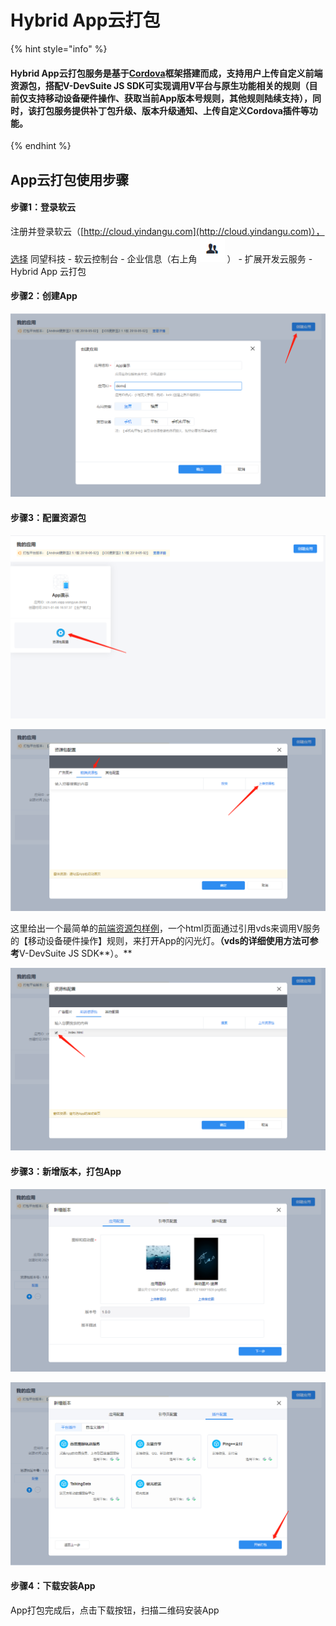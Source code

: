 # Hybrid App云打包

{% hint style="info" %}
#### Hybrid App云打包服务是基于[Cordova](http://cordova.apache.org/)框架搭建而成，支持用户上传自定义前端资源包，搭配V-DevSuite JS SDK可实现调用V平台与原生功能相关的规则（目前仅支持移动设备硬件操作、获取当前App版本号规则，其他规则陆续支持），同时，该打包服务提供补丁包升级、版本升级通知、上传自定义Cordova插件等功能。
{% endhint %}

## App云打包使用步骤

#### 步骤1：登录软云

注册并登录软云（[http://cloud.yindangu.com](http://cloud.yindangu.com)），选择 同望科技 - 软云控制台 - 企业信息（右上角 ![](../.gitbook/assets/qi-ye-wei-xin-jie-tu-16104415284156.png)   ） -  扩展开发云服务 - Hybrid App 云打包

#### 步骤2：创建App

![&#x521B;&#x5EFA;App](../.gitbook/assets/qi-ye-wei-xin-jie-tu-16100962125228.png)

#### 步骤3：配置资源包

![&#x914D;&#x7F6E;&#x8D44;&#x6E90;&#x5305;](../.gitbook/assets/qi-ye-wei-xin-jie-tu-1610096299325.png)

![&#x4E0A;&#x4F20;&#x524D;&#x7AEF;&#x8D44;&#x6E90;&#x5305;](../.gitbook/assets/qi-ye-wei-xin-jie-tu-16100963712886.png)

这里给出一个最简单的[前端资源包样例](https://qiniu.yindangu.net/vds/demo/demo.zip)，一个html页面通过引用vds来调用V服务的【移动设备硬件操作】规则，来打开App的闪光灯。**（vds的详细使用方法可参考**V-DevSuite JS SDK**）。**

![&#x4E0A;&#x4F20;&#x524D;&#x7AEF;&#x8D44;&#x6E90;&#x5305;&#x540E;&#xFF0C;&#x52FE;&#x9009;App&#x7684;&#x521D;&#x59CB;&#x8BBF;&#x95EE;&#x9875;&#x9762;](../.gitbook/assets/qi-ye-wei-xin-jie-tu-16100975536863.png)

#### 步骤3：新增版本，打包App

![&#x4E0A;&#x4F20;&#x56FE;&#x6807;&#x3001;&#x542F;&#x52A8;&#x56FE;&#x7247;](../.gitbook/assets/qi-ye-wei-xin-jie-tu-16100977061910.png)

![&#x914D;&#x7F6E;&#x5F15;&#x5BFC;&#x9875;&#xFF08;&#x53EF;&#x9009;&#xFF09;&#x3001;&#x9009;&#x62E9;&#x63D2;&#x4EF6;&#xFF08;&#x53EF;&#x9009;&#xFF09;&#xFF0C;&#x5F00;&#x59CB;&#x6253;&#x5305;App](../.gitbook/assets/qi-ye-wei-xin-jie-tu-16100977897086.png)



#### 步骤4：下载安装App

App打包完成后，点击下载按钮，扫描二维码安装App






